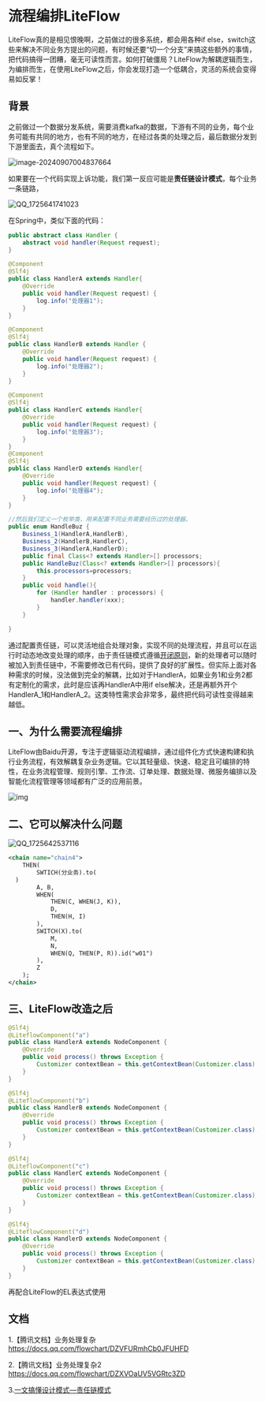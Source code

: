 # 流程编排LiteFlow

LiteFlow真的是相见恨晚啊，之前做过的很多系统，都会用各种if else，switch这些来解决不同业务方提出的问题，有时候还要“切一个分支”来搞这些额外的事情，把代码搞得一团糟，毫无可读性而言。如何打破僵局？LiteFlow为解耦逻辑而生，为编排而生，在使用LiteFlow之后，你会发现打造一个低耦合，灵活的系统会变得易如反掌！

## 背景

之前做过一个数据分发系统，需要消费kafka的数据，下游有不同的业务，每个业务可能有共同的地方，也有不同的地方，在经过各类的处理之后，最后数据分发到下游里面去，真个流程如下。

![image-20240907004837664](https://github-images.wenzhihuai.com/images/image-20240907004837664.png)

如果要在一个代码实现上诉功能，我们第一反应可能是**责任链设计模式**，每个业务一条链路，

![QQ_1725641741023](https://github-images.wenzhihuai.com/images/QQ_1725641741023.png)

在Spring中，类似下面的代码：
```java
public abstract class Handler {
    abstract void handler(Request request);
}

@Component
@Slf4j
public class HandlerA extends Handler{
    @Override
    public void handler(Request request) {
        log.info("处理器1");
    }
}

@Component
@Slf4j
public class HandlerB extends Handler {
    @Override
    public void handler(Request request) {
        log.info("处理器2");
    }
}

@Component
@Slf4j
public class HandlerC extends Handler{
    @Override
    public void handler(Request request) {
        log.info("处理器3");
    }
}
@Component
@Slf4j
public class HandlerD extends Handler{
    @Override
    public void handler(Request request) {
        log.info("处理器4");
    }
}

//然后我们定义一个枚举类，用来配置不同业务需要经历过的处理器。
public enum HandleBuz {
    Business_1(HandlerA,HandlerB),
    Business_2(HandlerB,HandlerC),
    Business_3(HandlerA,HandlerD);
    public final Class<? extends Handler>[] processors;
    public HandleBuz(Class<? extends Handler>[] processors){
        this.processors=processors;
    }    
    public void handle(){
        for (Handler handler : processors) {
            handler.handler(xxx);
        }
    }

}
```
通过配置责任链，可以灵活地组合处理对象，实现不同的处理流程，并且可以在运行时动态地改变处理的顺序，由于责任链模式遵循[开闭原则](https://zhida.zhihu.com/search?q=开闭原则&zhida_source=entity&is_preview=1)，新的处理者可以随时被加入到责任链中，不需要修改已有代码，提供了良好的扩展性。但实际上面对各种需求的时候，没法做到完全的解耦，比如对于HandlerA，如果业务1和业务2都有定制化的需求，此时是应该再HandlerA中用if else解决，还是再额外开个HandlerA_1和HandlerA_2。这类特性需求会非常多，最终把代码可读性变得越来越低。


## 一、为什么需要流程编排

LiteFlow由Baidu开源，专注于逻辑驱动流程编排，通过组件化方式快速构建和执行业务流程，有效解耦复杂业务逻辑。它以其轻量级、快速、稳定且可编排的特性，在业务流程管理、规则引擎、工作流、订单处理、数据处理、微服务编排以及智能化流程管理等领域都有广泛的应用前景。

![img](https://github-images.wenzhihuai.com/images/1.svg)




## 二、它可以解决什么问题



![QQ_1725642537116](https://github-images.wenzhihuai.com/images/QQ_1725642537116.png)

```xml
<chain name="chain4">
    THEN(
        SWTICH(分业务).to(
  )
        A, B,
        WHEN(
            THEN(C, WHEN(J, K)),
            D,
            THEN(H, I)
        ),
        SWITCH(X).to(
            M,
            N,
            WHEN(Q, THEN(P, R)).id("w01")
        ),
        Z
    );
</chain>
```



## 三、LiteFlow改造之后

```java
@Slf4j
@LiteflowComponent("a")
public class HandlerA extends NodeComponent {
    @Override
    public void process() throws Exception {
        Customizer contextBean = this.getContextBean(Customizer.class);
    }
}

@Slf4j
@LiteflowComponent("b")
public class HandlerB extends NodeComponent {
    @Override
    public void process() throws Exception {
        Customizer contextBean = this.getContextBean(Customizer.class);
    }
}

@Slf4j
@LiteflowComponent("c")
public class HandlerC extends NodeComponent {
    @Override
    public void process() throws Exception {
        Customizer contextBean = this.getContextBean(Customizer.class);
    }
}

@Slf4j
@LiteflowComponent("d")
public class HandlerD extends NodeComponent {
    @Override
    public void process() throws Exception {
        Customizer contextBean = this.getContextBean(Customizer.class);
    }
}

```



再配合LiteFlow的EL表达式使用









## 文档

1.【腾讯文档】业务处理复杂 https://docs.qq.com/flowchart/DZVFURmhCb0JFUHFD

2.【腾讯文档】业务处理复杂2 https://docs.qq.com/flowchart/DZXVOaUV5VGRtc3ZD

3.[一文搞懂设计模式—责任链模式](https://zhuanlan.zhihu.com/p/680508137)